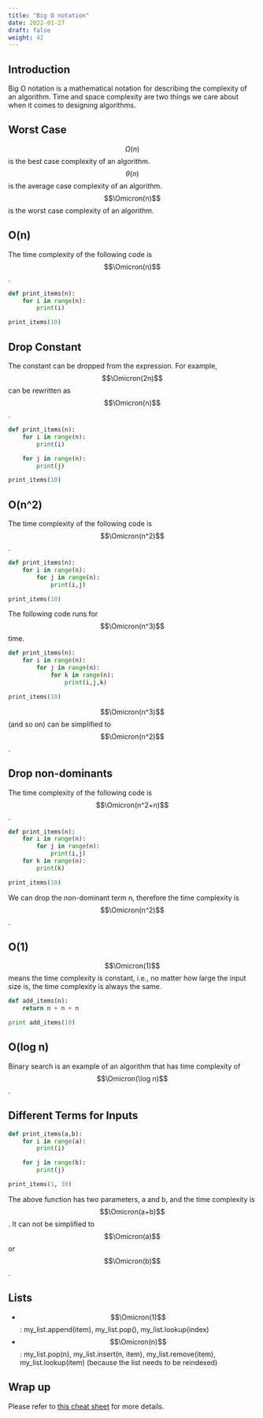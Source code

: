```yaml
---
title: "Big O notation"
date: 2022-01-27
draft: false
weight: 42
---
```


## Introduction

Big O notation is a mathematical notation for describing the complexity of an algorithm. Time and space complexity are two things we care about when it comes to designing algorithms.

## Worst Case

$$\Omega(n)$$ is the best case complexity of an algorithm. $$\theta(n)$$ is the average case complexity of an algorithm. $$\Omicron(n)$$ is the worst case complexity of an algorithm.

## O(n)

The time complexity of the following code is $$\Omicron(n)$$.

```python
def print_items(n):
    for i in range(n):
        print(i)

print_items(10)
```

## Drop Constant

The constant can be dropped from the expression. For example, $$\Omicron(2n)$$ can be rewritten as $$\Omicron(n)$$.

```python
def print_items(n):
    for i in range(n):
        print(i)

    for j in range(n):
        print(j)

print_items(10)
```

## O(n^2)

The time complexity of the following code is $$\Omicron(n^2)$$.

```python
def print_items(n):
    for i in range(n):
        for j in range(n):
            print(i,j) 

print_items(10)
```

The following code runs for $$\Omicron(n^3)$$ time.

```python
def print_items(n):
    for i in range(n):
        for j in range(n):
            for k in range(n):
                print(i,j,k)

print_items(10)
```

$$\Omicron(n^3)$$ (and so on) can be simplified to $$\Omicron(n^2)$$.

## Drop non-dominants

The time complexity of the following code is $$\Omicron(n^2+n)$$.

```python
def print_items(n):
    for i in range(n):
        for j in range(n):
            print(i,j)
    for k in range(n):
        print(k)

print_items(10)
```

We can drop the non-dominant term n, therefore the time complexity is $$\Omicron(n^2)$$.

## O(1)

$$\Omicron(1)$$ means the time complexity is constant, i.e., no matter how large the input size is, the time complexity is always the same.

```python
def add_items(n):
    return n + n + n

print add_items(10)
```

## O(log n)

Binary search is an example of an algorithm that has time complexity of $$\Omicron(\log n)$$.

## Different Terms for Inputs

```python
def print_items(a,b):
    for i in range(a):
        print(i)

    for j in range(b):
        print(j)

print_items(1, 10)
```

The above function has two parameters, a and b, and the time complexity is $$\Omicron(a+b)$$. It can not be simplified to $$\Omicron(a)$$ or $$\Omicron(b)$$.

## Lists

* $$\Omicron(1)$$: my_list.append(item), my_list.pop(), my_list.lookup(index)
* $$\Omicron(n)$$: my_list.pop(n), my_list.insert(n, item), my_list.remove(item), my_list.lookup(item) (because the list needs to be reindexed)

## Wrap up

Please refer to [this cheat sheet](https://www.bigocheatsheet.com/) for more details.